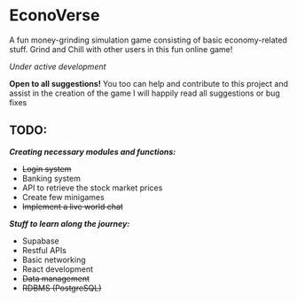# EconoVerse
A fun money-grinding simulation game consisting of basic economy-related stuff. Grind and Chill with other users in this fun online game!

*Under active development*

**Open to all suggestions!** You too can help and contribute to this project and assist in the creation of the game
I will happily read all suggestions or bug fixes
## TODO:

***Creating necessary modules and functions:***
- ~~Login system~~
- Banking system
- API to retrieve the stock market prices
- Create few minigames
- ~~Implement a live world chat~~

***Stuff to learn along the journey:***
- Supabase
- Restful APIs
- Basic networking
- React development
- ~~Data management~~
- ~~RDBMS (PostgreSQL)~~
